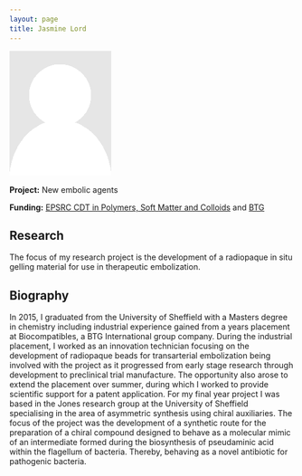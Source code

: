 ```yaml
---
layout: page
title: Jasmine Lord
---
```


<img src="img/placeholder.png" alt="Jasmine Lord" class="gallery">

**Project:** New embolic agents

**Funding:** [EPSRC CDT in Polymers, Soft Matter and Colloids](http://www.polymercentre.org.uk/centre-for-doctoral-training/) and [BTG](https://www.btgplc.com)

## Research

The focus of my research project is the development of a radiopaque in situ gelling material for use in therapeutic embolization.

## Biography

In 2015, I graduated from the University of Sheffield with a Masters degree in chemistry including industrial experience gained from a years placement at Biocompatibles, a BTG International group company. During the industrial placement, I worked as an innovation technician focusing on the development of radiopaque beads for transarterial embolization being involved with the project as it progressed from early stage research through development to preclinical trial manufacture. The opportunity also arose to extend the placement over summer, during which I worked to provide scientific support for a patent application. For my final year project I was based in the Jones research group at the University of Sheffield specialising in the area of asymmetric synthesis using chiral auxiliaries. The focus of the project was the development of a synthetic route for the preparation of a chiral compound designed to behave as a molecular mimic of an intermediate formed during the biosynthesis of pseudaminic acid within the flagellum of bacteria. Thereby, behaving as a novel antibiotic for pathogenic bacteria.
